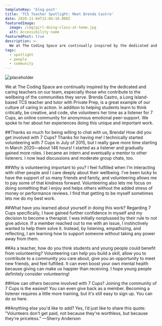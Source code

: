 ```yaml
---
templateKey: 'blog-post'
title: 'TCS Teacher Spotlight: Meet Brenda Castro'
date: 2020-11-04T15:04:10.000Z
featuredImage:
  image: /img/girl-doing-class-at-home.jpg
  alt: Accessibility name
featuredPost: true
description: >-
  We at The Coding Space are continually inspired by the dedicated and caring teachers on our team, especially those who contribute to the wellbeing of the communities they serve.
tags:
  - spotlight
  - people
  - community
---
```

![placeholder](/img/coding-camp.jpg)

We at The Coding Space are continually inspired by the dedicated and caring teachers on our team, especially those who contribute to the wellbeing of the communities they serve. Brenda Castro, a Long Island-based TCS teacher and tutor with Private Prep, is a great example of our culture of caring in action. In addition to helping students learn to think critically, be creative, and code, she volunteers her time as a listener for 7 Cups, an online community for anonymous emotional peer-support. We spoke to her about her experiences doing this unique and important work.

##Thanks so much for being willing to chat with us, Brenda! How did you get involved with 7 Cups?
Thanks for having me! I technically started volunteering with 7 Cups in July of 2015, but I really gave more time starting in March 2020—about 146 hours! I started as a listener and gradually gained more roles. I became an intern and eventually a mentor to other listeners. I now lead discussions and moderate group chats, too.

##Why is volunteering important to you?
I feel fulfilled when I’m interacting with other people and I care deeply about their wellbeing. I’ve been lucky to have the support of so many friends and family, and volunteering allows me to pay some of that kindness forward. Volunteering also lets me focus on doing something that I enjoy and helps others without the added stress of money or performance reviews. I find that getting to be myself sometimes lets me do my best work.

##What have you learned about yourself in doing this work?
Regarding 7 Cups specifically, I have gained further confidence in myself and my decision to become a therapist. I was initially nonplussed by their rule to not give advice. If a member reached out to me with an issue, I instinctively wanted to help them solve it. Instead, by listening, empathizing, and reflecting, I am learning how to support someone without taking any power away from them.

##As a teacher, how do you think students and young people could benefit from volunteering?
Volunteering can help you build a skill, allow you to contribute to a community you care about, give you an opportunity to meet new friends, and feel fulfilled. It can even boost your own mental health because giving can make us happier than receiving. I hope young people definitely consider volunteering!

##How can others become involved with 7 Cups?
Joining the community of 7 Cups is the easiest! You can even give back as a member. Becoming a listener requires a little more training, but it's still easy to sign up. You can do so here.

##Anything else you'd like to add?
Yes, I’d just like to share this quote: "Volunteers don't get paid, not because they're worthless, but because they're priceless." —Sherry Anderson
